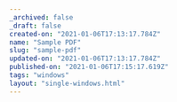 ```yaml
---
_archived: false
_draft: false
created-on: "2021-01-06T17:13:17.784Z"
name: "Sample PDF"
slug: "sample-pdf"
updated-on: "2021-01-06T17:13:17.784Z"
published-on: "2021-01-06T17:15:17.619Z"
tags: "windows"
layout: "single-windows.html"
---
```



